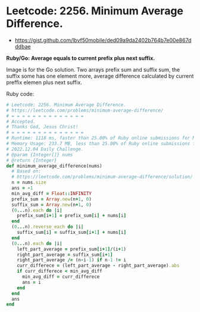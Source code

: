 # Leetcode: 2256. Minimum Average Difference.

- https://gist.github.com/lbvf50mobile/ded09a9da2402b764b7e00e867dddbae

**Ruby/Go: Average equals to current prefix plus next suffix.**

Image is for the Go solution. Two arrays prefix sum and suffix sum, the suffix some has one element more, average difference calculated by current preffix elemen plus next suffix.

Ruby code:
```Ruby
# Leetcode: 2256. Minimum Average Difference.
# https://leetcode.com/problems/minimum-average-difference/
# = = = = = = = = = = = = = =
# Accepted.
# Thanks God, Jesus Christ!
# = = = = = = = = = = = = = =
# Runtime: 1118 ms, faster than 25.00% of Ruby online submissions for Minimum Average Difference.
# Memory Usage: 233.7 MB, less than 25.00% of Ruby online submissions for Minimum Average Difference.
# 2022.12.04 Daily Challenge.
# @param {Integer[]} nums
# @return {Integer}
def minimum_average_difference(nums)
  # Based on:
  # https://leetcode.com/problems/minimum-average-difference/solution/
  n = nums.size
  ans = -1
  min_avg_diff = Float::INFINITY
  prefix_sum = Array.new(n+1, 0)
  suffix_sum = Array.new(n+1, 0)
  (0...n).each do |i|
    prefix_sum[i+1] = prefix_sum[i] + nums[i]
  end
  (0...n).reverse_each do |i|
    suffix_sum[i] = suffix_sum[i+1] + nums[i]
  end
  (0...n).each do |i|
    left_part_average = prefix_sum[i+1]/(i+1)
    right_part_average = suffix_sum[i+1]
    right_part_average /= (n-i-1) if n-1 != i
    curr_differece = (left_part_average - right_part_average).abs
    if curr_differece < min_avg_diff
      min_avg_diff = curr_differece
      ans = i
    end
  end
  ans
end
```
